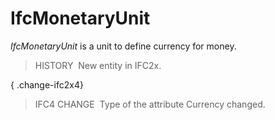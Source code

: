 IfcMonetaryUnit
===============

_IfcMonetaryUnit_ is a unit to define currency for money.

> HISTORY&nbsp; New entity in IFC2x.

{ .change-ifc2x4}
> IFC4 CHANGE&nbsp; Type of the attribute Currency changed.
